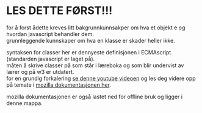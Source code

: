 # LES DETTE FØRST!!!
for å forst ådette kreves litt bakgrunnkunnsakper om hva et objekt e og hvordan javascript behandler dem.  
grunnleggende kunnskaper om hva en klasse er skader heller ikke.  
 
syntaksen for classer her er dennyeste definisjonen i ECMAscript (standarden javascript er laget på).  
måten å skrive classer på som står i læreboka og som blir undervist av lærer og på w3 er utdatert.  
for en grundig forkalering [se denne youtube videoen](https://www.youtube.com/watch?v=vDJpGenyHaA&list=WL&index=63&t=4s) 
og les deg videre opp på temate i [mozilla dokumentasjonen her](https://developer.mozilla.org/en-US/docs/Web/JavaScript/Reference/Classes).

mozilla dokumentasjonen er også lastet ned for offline bruk og ligger i denne mappa.